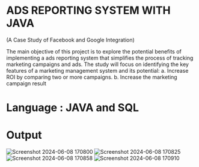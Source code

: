 
# ADS REPORTING SYSTEM WITH JAVA
(A Case Study of Facebook and Google Integration)




The main objective of this project is to explore the potential benefits of implementing a ads reporting system that simplifies the process of tracking marketing campaigns and ads. The study will focus on identifying the key features of a marketing management system and its potential:
a.	Increase ROI by comparing two or more campaigns.
b.	Increase the marketing campaign result 

# Language : JAVA and SQL
#
# Output

![Screenshot 2024-06-08 170800](https://github.com/imrobina/adsreporting1/assets/132771936/a9d7d90f-94c5-42b4-ab35-ddeea8e7caed)
![Screenshot 2024-06-08 170825](https://github.com/imrobina/adsreporting1/assets/132771936/59ce87a6-8422-41bf-ba68-354b4d5ebae8)
![Screenshot 2024-06-08 170858](https://github.com/imrobina/adsreporting1/assets/132771936/22268527-11aa-4e98-83fe-42dfc34be755)
![Screenshot 2024-06-08 170910](https://github.com/imrobina/adsreporting1/assets/132771936/8cda3a87-8119-4f97-b5a5-2470b6361697)

